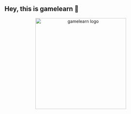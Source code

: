 ## Hey, this is gamelearn 👋

<p align="center">
  <img width="300" alt="gamelearn logo" src="/assets/gamelearn_logo.jpg">
</p>
